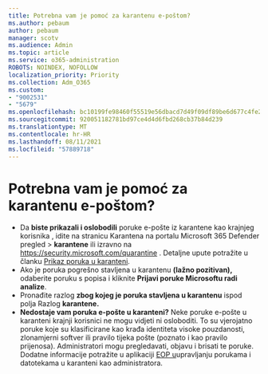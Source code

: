 ```yaml
---
title: Potrebna vam je pomoć za karantenu e-poštom?
ms.author: pebaum
author: pebaum
manager: scotv
ms.audience: Admin
ms.topic: article
ms.service: o365-administration
ROBOTS: NOINDEX, NOFOLLOW
localization_priority: Priority
ms.collection: Adm_O365
ms.custom:
- "9002531"
- "5679"
ms.openlocfilehash: bc10199fe98460f55519e56dbacd7d49f09df89be6d677c4fe2b6b95f529e26d
ms.sourcegitcommit: 920051182781bd97ce4d4d6fbd268cb37b84d239
ms.translationtype: MT
ms.contentlocale: hr-HR
ms.lasthandoff: 08/11/2021
ms.locfileid: "57889718"
---
```

# <a name="need-help-with-email-quarantine"></a>Potrebna vam je pomoć za karantenu e-poštom?

- Da **biste prikazali i oslobodili** poruke e-pošte iz karantene kao  krajnjeg korisnika , idite na stranicu Karantena na portalu Microsoft 365 Defender pregled  \> **karantene** ili izravno na <https://security.microsoft.com/quarantine> . Detaljne upute potražite u članku [Prikaz poruka u karanteni](https://docs.microsoft.com/microsoft-365/security/office-365-security/find-and-release-quarantined-messages-as-a-user#view-your-quarantined-messages).
- Ako je poruka pogrešno stavljena u karantenu **(lažno pozitivan),** odaberite poruku s popisa i kliknite **Prijavi poruke Microsoftu radi analize**.
- Pronađite razlog **zbog kojeg je poruka stavljena u karantenu** ispod polja Razlog **karantene.**
- **Nedostaje vam poruka e-pošte u karanteni?** Neke poruke e-pošte u karanteni krajnji korisnici ne mogu vidjeti ni osloboditi. To su vjerojatno poruke koje su klasificirane kao krađa identiteta visoke pouzdanosti, zlonamjerni softver ili pravilo tijeka pošte (poznato i kao pravilo prijenosa). Administratori mogu pregledavati, objavu i brisati te poruke. Dodatne informacije potražite u aplikaciji [EOP u](https://docs.microsoft.com/microsoft-365/security/office-365-security/manage-quarantined-messages-and-files)upravljanju porukama i datotekama u karanteni kao administratora.
